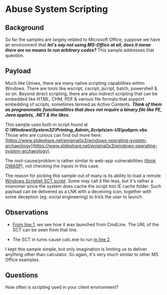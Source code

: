 # Abuse System Scripting

## Background
So far the samples are largely related to Microsoft Office, suppose we have an environment that ***let's say not using MS-Office at all, does it mean there are no means to run arbitrary codes?*** This sample addresses that question. 

## Payload
Much like Unixes, there are many native scripting capabilities within Windows. There are tools like wscript, cscript, jscript, batch, powershell & so on. Beyond direct scripting, there are also indirect scripting that can be embedded like HTML, CHM, PDF & various file formats that support embedding of scripts, sometimes termed as Active Contents. ***Think of them as programmatic functionalities that does not require a binary file like PE, Java applets, .NET & the likes.***

This sample uses built-in script found at ***C:\\Windows\\System32\\Printing_Admin_Scripts\\en-US\\pubprn.vbs***. Those who are curious can find out more here: [https://www.slideshare.net/enigma0x3/windows-operating-system-archaeology](https://www.slideshare.net/enigma0x3/windows-operating-system-archaeology). 

The root-cause/problem is rather similar to web-app vulnerabilities ([think OWASP](https://www.owasp.org/index.php/Category:OWASP_Top_Ten_Project)), not checking the inputs in this case.

The reason for picking this sample out of many is its ability to load a remote [Windows Scriptlet SCT script](https://fileinfo.com/extension/sct). Some may call it file-less, but it's rather a misnomer since the system does cache the script into IE cache folder. Such payload can be delivered as a LNK with a deceiving icon, together with some deception (eg. social engineering) to trick the user to launch.

## Observations
* [From line 1](https://github.com/jymcheong/SysmonResources/blob/450663a4aa2fa81f0fbaaede4a6da334bb1f9aa9/6.%20Sample%20Data/stage%202%20(Get%20In)/2.%20run%20payloads/(Type%202)%20Abuse%20pubprn.vbs/pubprn%20popping%20calc%20eventlog.txt#L1), we see how it was launched from CmdLine. The URL of the SCT can be seen from that line.

* The SCT in turns cause calc.exe to run [in line 2](https://github.com/jymcheong/SysmonResources/blob/450663a4aa2fa81f0fbaaede4a6da334bb1f9aa9/6.%20Sample%20Data/stage%202%20(Get%20In)/2.%20run%20payloads/(Type%202)%20Abuse%20pubprn.vbs/pubprn%20popping%20calc%20eventlog.txt#L2).

I kept this sample simple, but only imagination is limiting us to deliver anything other than calculator. So again, it's very much similar to other MS Office examples.

## Questions
How often is scripting used in your client environment? 